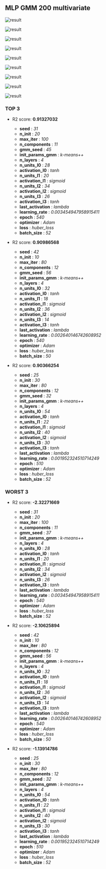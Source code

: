 ## MLP GMM 200 multivariate

![result](img/200_multivariate_importance_r2.png)

![result](img/200_multivariate_n_units_l0_r2.png)

![result](img/200_multivariate_epoch_r2.png)

![result](img/200_multivariate_n_layers_r2.png)

![result](img/200_multivariate_learning_rate_r2.png)

![result](img/200_multivariate_activation_l0_r2.png)

![result](img/200_multivariate_last_activation_r2.png)

![result](img/200_multivariate_batch_size_r2.png)

![result](img/200_multivariate_n_components_r2.png)
### TOP 3
- R2 score: **0.91327032**
	 - **seed** : *31*
	 - **n_init** : *20*
	 - **max_iter** : *100*
	 - **n_components** : *11*
	 - **gmm_seed** : *45*
	 - **init_params_gmm** : *k-means++*
	 - **n_layers** : *4*
	 - **n_units_l0** : *28*
	 - **activation_l0** : *tanh*
	 - **n_units_l1** : *20*
	 - **activation_l1** : *sigmoid*
	 - **n_units_l2** : *34*
	 - **activation_l2** : *sigmoid*
	 - **n_units_l3** : *26*
	 - **activation_l3** : *tanh*
	 - **last_activation** : *lambda*
	 - **learning_rate** : *0.003454947958915411*
	 - **epoch** : *540*
	 - **optimizer** : *Adam*
	 - **loss** : *huber_loss*
	 - **batch_size** : *52*

- R2 score: **0.90986568**
	 - **seed** : *42*
	 - **n_init** : *10*
	 - **max_iter** : *80*
	 - **n_components** : *12*
	 - **gmm_seed** : *56*
	 - **init_params_gmm** : *k-means++*
	 - **n_layers** : *4*
	 - **n_units_l0** : *32*
	 - **activation_l0** : *tanh*
	 - **n_units_l1** : *18*
	 - **activation_l1** : *sigmoid*
	 - **n_units_l2** : *36*
	 - **activation_l2** : *sigmoid*
	 - **n_units_l3** : *14*
	 - **activation_l3** : *tanh*
	 - **last_activation** : *lambda*
	 - **learning_rate** : *0.002640146742608952*
	 - **epoch** : *540*
	 - **optimizer** : *Adam*
	 - **loss** : *huber_loss*
	 - **batch_size** : *50*

- R2 score: **0.90366254**
	 - **seed** : *25*
	 - **n_init** : *30*
	 - **max_iter** : *80*
	 - **n_components** : *12*
	 - **gmm_seed** : *32*
	 - **init_params_gmm** : *k-means++*
	 - **n_layers** : *4*
	 - **n_units_l0** : *54*
	 - **activation_l0** : *tanh*
	 - **n_units_l1** : *22*
	 - **activation_l1** : *sigmoid*
	 - **n_units_l2** : *40*
	 - **activation_l2** : *sigmoid*
	 - **n_units_l3** : *30*
	 - **activation_l3** : *tanh*
	 - **last_activation** : *lambda*
	 - **learning_rate** : *0.001952324510714249*
	 - **epoch** : *510*
	 - **optimizer** : *Adam*
	 - **loss** : *huber_loss*
	 - **batch_size** : *52*


### WORST 3
- R2 score: **-2.32271669**
	 - **seed** : *31*
	 - **n_init** : *20*
	 - **max_iter** : *100*
	 - **n_components** : *11*
	 - **gmm_seed** : *37*
	 - **init_params_gmm** : *k-means++*
	 - **n_layers** : *4*
	 - **n_units_l0** : *28*
	 - **activation_l0** : *tanh*
	 - **n_units_l1** : *20*
	 - **activation_l1** : *sigmoid*
	 - **n_units_l2** : *34*
	 - **activation_l2** : *sigmoid*
	 - **n_units_l3** : *26*
	 - **activation_l3** : *tanh*
	 - **last_activation** : *lambda*
	 - **learning_rate** : *0.003454947958915411*
	 - **epoch** : *540*
	 - **optimizer** : *Adam*
	 - **loss** : *huber_loss*
	 - **batch_size** : *52*

- R2 score: **-2.10625894**
	 - **seed** : *42*
	 - **n_init** : *10*
	 - **max_iter** : *80*
	 - **n_components** : *12*
	 - **gmm_seed** : *56*
	 - **init_params_gmm** : *k-means++*
	 - **n_layers** : *4*
	 - **n_units_l0** : *32*
	 - **activation_l0** : *tanh*
	 - **n_units_l1** : *18*
	 - **activation_l1** : *sigmoid*
	 - **n_units_l2** : *36*
	 - **activation_l2** : *sigmoid*
	 - **n_units_l3** : *14*
	 - **activation_l3** : *tanh*
	 - **last_activation** : *lambda*
	 - **learning_rate** : *0.002640146742608952*
	 - **epoch** : *540*
	 - **optimizer** : *Adam*
	 - **loss** : *huber_loss*
	 - **batch_size** : *50*

- R2 score: **-1.13914786**
	 - **seed** : *25*
	 - **n_init** : *30*
	 - **max_iter** : *80*
	 - **n_components** : *12*
	 - **gmm_seed** : *32*
	 - **init_params_gmm** : *k-means++*
	 - **n_layers** : *4*
	 - **n_units_l0** : *54*
	 - **activation_l0** : *tanh*
	 - **n_units_l1** : *22*
	 - **activation_l1** : *sigmoid*
	 - **n_units_l2** : *40*
	 - **activation_l2** : *sigmoid*
	 - **n_units_l3** : *30*
	 - **activation_l3** : *tanh*
	 - **last_activation** : *lambda*
	 - **learning_rate** : *0.001952324510714249*
	 - **epoch** : *510*
	 - **optimizer** : *Adam*
	 - **loss** : *huber_loss*
	 - **batch_size** : *52*

